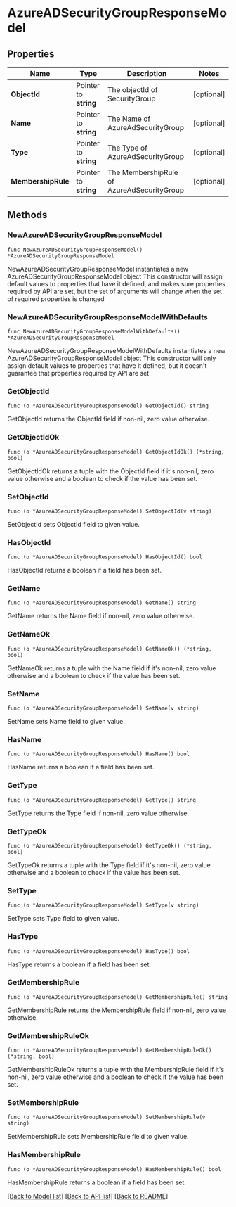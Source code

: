 # AzureADSecurityGroupResponseModel

## Properties

Name | Type | Description | Notes
------------ | ------------- | ------------- | -------------
**ObjectId** | Pointer to **string** | The objectId of SecurityGroup | [optional] 
**Name** | Pointer to **string** | The Name of AzureAdSecurityGroup | [optional] 
**Type** | Pointer to **string** | The Type of AzureAdSecurityGroup | [optional] 
**MembershipRule** | Pointer to **string** | The MembershipRule of AzureAdSecurityGroup | [optional] 

## Methods

### NewAzureADSecurityGroupResponseModel

`func NewAzureADSecurityGroupResponseModel() *AzureADSecurityGroupResponseModel`

NewAzureADSecurityGroupResponseModel instantiates a new AzureADSecurityGroupResponseModel object
This constructor will assign default values to properties that have it defined,
and makes sure properties required by API are set, but the set of arguments
will change when the set of required properties is changed

### NewAzureADSecurityGroupResponseModelWithDefaults

`func NewAzureADSecurityGroupResponseModelWithDefaults() *AzureADSecurityGroupResponseModel`

NewAzureADSecurityGroupResponseModelWithDefaults instantiates a new AzureADSecurityGroupResponseModel object
This constructor will only assign default values to properties that have it defined,
but it doesn't guarantee that properties required by API are set

### GetObjectId

`func (o *AzureADSecurityGroupResponseModel) GetObjectId() string`

GetObjectId returns the ObjectId field if non-nil, zero value otherwise.

### GetObjectIdOk

`func (o *AzureADSecurityGroupResponseModel) GetObjectIdOk() (*string, bool)`

GetObjectIdOk returns a tuple with the ObjectId field if it's non-nil, zero value otherwise
and a boolean to check if the value has been set.

### SetObjectId

`func (o *AzureADSecurityGroupResponseModel) SetObjectId(v string)`

SetObjectId sets ObjectId field to given value.

### HasObjectId

`func (o *AzureADSecurityGroupResponseModel) HasObjectId() bool`

HasObjectId returns a boolean if a field has been set.

### GetName

`func (o *AzureADSecurityGroupResponseModel) GetName() string`

GetName returns the Name field if non-nil, zero value otherwise.

### GetNameOk

`func (o *AzureADSecurityGroupResponseModel) GetNameOk() (*string, bool)`

GetNameOk returns a tuple with the Name field if it's non-nil, zero value otherwise
and a boolean to check if the value has been set.

### SetName

`func (o *AzureADSecurityGroupResponseModel) SetName(v string)`

SetName sets Name field to given value.

### HasName

`func (o *AzureADSecurityGroupResponseModel) HasName() bool`

HasName returns a boolean if a field has been set.

### GetType

`func (o *AzureADSecurityGroupResponseModel) GetType() string`

GetType returns the Type field if non-nil, zero value otherwise.

### GetTypeOk

`func (o *AzureADSecurityGroupResponseModel) GetTypeOk() (*string, bool)`

GetTypeOk returns a tuple with the Type field if it's non-nil, zero value otherwise
and a boolean to check if the value has been set.

### SetType

`func (o *AzureADSecurityGroupResponseModel) SetType(v string)`

SetType sets Type field to given value.

### HasType

`func (o *AzureADSecurityGroupResponseModel) HasType() bool`

HasType returns a boolean if a field has been set.

### GetMembershipRule

`func (o *AzureADSecurityGroupResponseModel) GetMembershipRule() string`

GetMembershipRule returns the MembershipRule field if non-nil, zero value otherwise.

### GetMembershipRuleOk

`func (o *AzureADSecurityGroupResponseModel) GetMembershipRuleOk() (*string, bool)`

GetMembershipRuleOk returns a tuple with the MembershipRule field if it's non-nil, zero value otherwise
and a boolean to check if the value has been set.

### SetMembershipRule

`func (o *AzureADSecurityGroupResponseModel) SetMembershipRule(v string)`

SetMembershipRule sets MembershipRule field to given value.

### HasMembershipRule

`func (o *AzureADSecurityGroupResponseModel) HasMembershipRule() bool`

HasMembershipRule returns a boolean if a field has been set.


[[Back to Model list]](../README.md#documentation-for-models) [[Back to API list]](../README.md#documentation-for-api-endpoints) [[Back to README]](../README.md)


